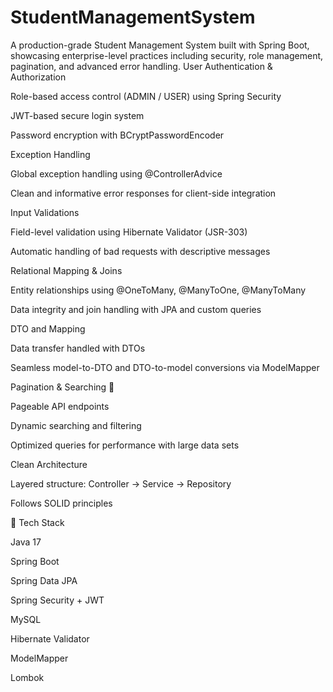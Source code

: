 # StudentManagementSystem
A production-grade Student Management System built with Spring Boot, showcasing enterprise-level practices including security, role management, pagination, and advanced error handling.
User Authentication & Authorization

Role-based access control (ADMIN / USER) using Spring Security

JWT-based secure login system

Password encryption with BCryptPasswordEncoder

Exception Handling

Global exception handling using @ControllerAdvice

Clean and informative error responses for client-side integration

Input Validations

Field-level validation using Hibernate Validator (JSR-303)

Automatic handling of bad requests with descriptive messages

Relational Mapping & Joins

Entity relationships using @OneToMany, @ManyToOne, @ManyToMany

Data integrity and join handling with JPA and custom queries

DTO and Mapping

Data transfer handled with DTOs

Seamless model-to-DTO and DTO-to-model conversions via ModelMapper

Pagination & Searching 🚀

Pageable API endpoints

Dynamic searching and filtering

Optimized queries for performance with large data sets

Clean Architecture

Layered structure: Controller → Service → Repository

Follows SOLID principles

📂 Tech Stack

Java 17

Spring Boot

Spring Data JPA

Spring Security + JWT

MySQL

Hibernate Validator

ModelMapper

Lombok
